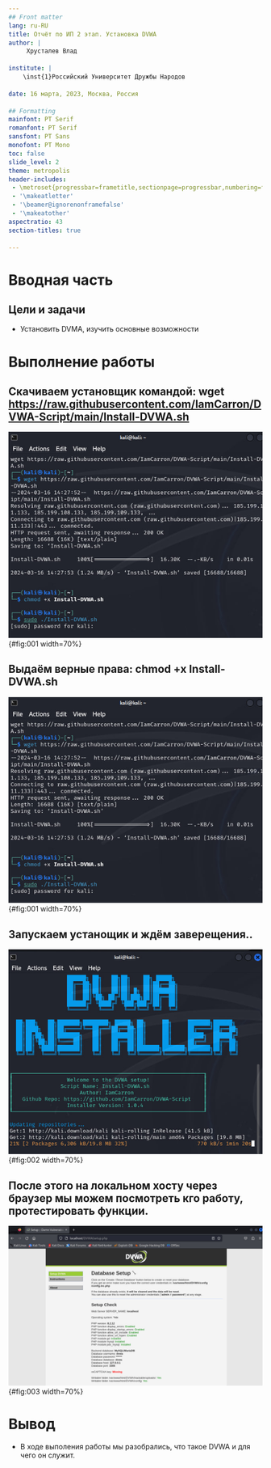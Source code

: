 ```yaml
---
## Front matter
lang: ru-RU
title: Отчёт по ИП 2 этап. Установка DVWA
author: |
	 Хрусталев Влад

institute: |
	\inst{1}Российский Университет Дружбы Народов

date: 16 марта, 2023, Москва, Россия

## Formatting
mainfont: PT Serif
romanfont: PT Serif
sansfont: PT Sans
monofont: PT Mono
toc: false
slide_level: 2
theme: metropolis
header-includes: 
 - \metroset{progressbar=frametitle,sectionpage=progressbar,numbering=fraction}
 - '\makeatletter'
 - '\beamer@ignorenonframefalse'
 - '\makeatother'
aspectratio: 43
section-titles: true

---
```

# Вводная часть

## Цели и задачи

- Установить DVMA, изучить основные возможности

# Выполнение работы

## Скачиваем установщик командой: wget https://raw.githubusercontent.com/IamCarron/DVWA-Script/main/Install-DVWA.sh 
![Установка DVWA](image/1.jpg){#fig:001 width=70%}

##  Выдаём верные права: chmod +x Install-DVWA.sh
![Установка DVWA](image/1.jpg){#fig:001 width=70%}
## Запускаем устанощик и ждём заверещения..
![Процесс установки DVWA](image/2.jpg){#fig:002 width=70%}

## После этого на локальном хосту через браузер мы можем посмотреть кго работу, протестировать функции.
![Веб-интерфейс DVWA](image/3.jpg){#fig:003 width=70%}
# Вывод

- В ходе выполения работы мы разобрались, что такое DVWA и для чего он служит.
